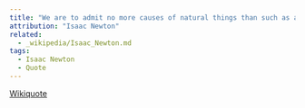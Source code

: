 ```yaml
---
title: "We are to admit no more causes of natural things than such as are both true and sufficient to explain their appearances."
attribution: "Isaac Newton"
related:
  - _wikipedia/Isaac_Newton.md
tags:
  - Isaac Newton
  - Quote
---
```

[Wikiquote](https://en.wikiquote.org/wiki/Isaac_Newton)